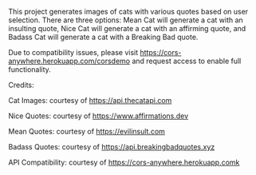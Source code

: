 This project generates images of cats with various quotes based on user selection. There are three options: Mean Cat will generate a cat with an insulting quote, Nice Cat will generate a cat with an affirming quote, and Badass Cat will generate a cat with a Breaking Bad quote.

Due to compatibility issues, please visit https://cors-anywhere.herokuapp.com/corsdemo and request access to enable full functionality.

Credits:

Cat Images: courtesy of https://api.thecatapi.com

Nice Quotes: courtesy of https://www.affirmations.dev

Mean Quotes: courtesy of https://evilinsult.com

Badass Quotes: courtesy of https://api.breakingbadquotes.xyz

API Compatibility: courtesy of https://cors-anywhere.herokuapp.comk